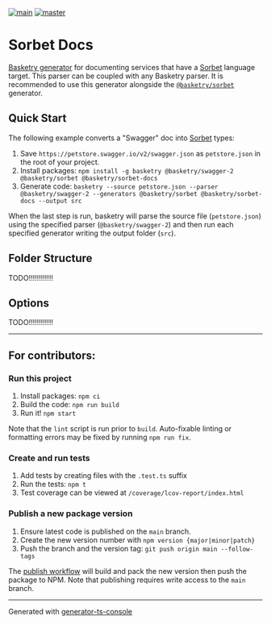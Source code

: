 [![main](https://github.com/basketry/sorbet-docs/workflows/build/badge.svg?branch=main&event=push)](https://github.com/basketry/sorbet-docs/actions?query=workflow%3Abuild+branch%3Amain+event%3Apush)
[![master](https://img.shields.io/npm/v/@basketry/sorbet-docs)](https://www.npmjs.com/package/@basketry/sorbet-docs)

# Sorbet Docs

[Basketry generator](https://github.com/basketry) for documenting services that have a [Sorbet](https://sorbet.org/) language target. This parser can be coupled with any Basketry parser. It is recommended to use this generator alongside the [`@basketry/sorbet`](https://github.com/basketry/sorbet) generator.

## Quick Start

The following example converts a "Swagger" doc into [Sorbet](https://sorbet.org/) types:

1. Save `https://petstore.swagger.io/v2/swagger.json` as `petstore.json` in the root of your project.
1. Install packages: `npm install -g basketry @basketry/swagger-2 @basketry/sorbet @basketry/sorbet-docs`
1. Generate code: `basketry --source petstore.json --parser @basketry/swagger-2 --generators @basketry/sorbet @basketry/sorbet-docs --output src`

When the last step is run, basketry will parse the source file (`petstore.json`) using the specified parser (`@basketry/swagger-2`) and then run each specified generator writing the output folder (`src`).

## Folder Structure

TODO!!!!!!!!!!!!

## Options

TODO!!!!!!!!!!!!

---

## For contributors:

### Run this project

1.  Install packages: `npm ci`
1.  Build the code: `npm run build`
1.  Run it! `npm start`

Note that the `lint` script is run prior to `build`. Auto-fixable linting or formatting errors may be fixed by running `npm run fix`.

### Create and run tests

1.  Add tests by creating files with the `.test.ts` suffix
1.  Run the tests: `npm t`
1.  Test coverage can be viewed at `/coverage/lcov-report/index.html`

### Publish a new package version

1. Ensure latest code is published on the `main` branch.
1. Create the new version number with `npm version {major|minor|patch}`
1. Push the branch and the version tag: `git push origin main --follow-tags`

The [publish workflow](https://github.com/basketry/sorbet-validators/actions/workflows/publish.yml) will build and pack the new version then push the package to NPM. Note that publishing requires write access to the `main` branch.

---

Generated with [generator-ts-console](https://www.npmjs.com/package/generator-ts-console)
